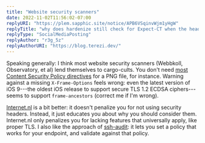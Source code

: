 ```yaml
---
title: "Website security scanners"
date: 2022-11-02T11:56:02-07:00
replyURI: "https://plem.sapphic.site/notice/APB6VSqinvWjm1yHgW"
replyTitle: "why does hardenize still check for Expect-CT when the header is deprecated"
replyType: "SocialMediaPosting"
replyAuthor: "r3g_5z"
replyAuthorURI: "https://blog.terezi.dev/"
---
```


Speaking generally: I think most website security scanners (Webbkoll, Observatory, et al) lend themselves to cargo-cults. You don't need [most Content Security Policy directives](https://w3c.github.io/webappsec-csp/#csp-directives) for a PNG file, for instance. Warning against a missing `X-Frame-Options` feels wrong: even the latest version of iOS 9---the oldest iOS release to support secure TLS 1.2 <abbr>ECDSA</abbr> ciphers---seems to support `frame-ancestors` (correct me if I'm wrong).

[Internet.nl](https://internet.nl/) is a bit better: it doesn't penalize you for not using security headers. Instead, it just educates you about why you should consider them. Internet.nl only penalizes you for lacking features that universally apply, like proper TLS. I also like the approach of [ssh-audit](https://github.com/jtesta/ssh-audit): it lets you set a policy that works for your endpoint, and validate against that policy.
